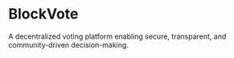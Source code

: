 # BlockVote
A decentralized voting platform enabling secure, transparent, and community-driven decision-making.
